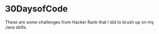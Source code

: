 # 30DaysofCode

These are some challenges from Hacker Rank that I did to brush up on my Java skills. 
